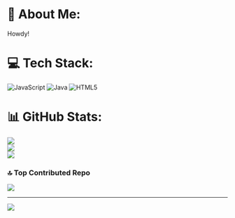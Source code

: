 # 💫 About Me:

Howdy!

# 💻 Tech Stack:

![JavaScript](https://img.shields.io/badge/javascript-%23323330.svg?style=for-the-badge&logo=javascript&logoColor=%23F7DF1E) ![Java](https://img.shields.io/badge/java-%23ED8B00.svg?style=for-the-badge&logo=java&logoColor=white) ![HTML5](https://img.shields.io/badge/html5-%23E34F26.svg?style=for-the-badge&logo=html5&logoColor=white)

# 📊 GitHub Stats:

![](https://github-readme-stats.vercel.app/api?username=canmertinyo&theme=dark&hide_border=false&include_all_commits=false&count_private=false)<br/>
![](https://github-readme-streak-stats.herokuapp.com/?user=canmertinyo&theme=dark&hide_border=false)<br/>
![](https://github-readme-stats.vercel.app/api/top-langs/?username=canmertinyo&theme=dark&hide_border=false&include_all_commits=false&count_private=false&layout=compact)

### 🔝 Top Contributed Repo

![](https://github-contributor-stats.vercel.app/api?username=canmertinyo&limit=5&theme=dark&combine_all_yearly_contributions=true)

---

[![](https://visitcount.itsvg.in/api?id=canmertinyo&icon=0&color=0)](https://visitcount.itsvg.in)

<!-- Proudly created with GPRM ( https://gprm.itsvg.in ) -->
